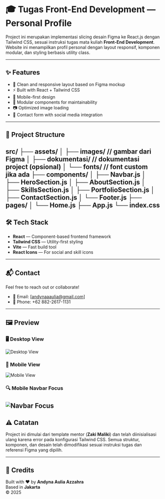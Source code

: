 # 🎓 Tugas Front-End Development — Personal Profile

Project ini merupakan implementasi slicing desain Figma ke React.js dengan Tailwind CSS, sesuai instruksi tugas mata kuliah **Front-End Development**. Website ini menampilkan profil personal dengan layout responsif, komponen modular, dan styling berbasis utility class.

---

## ✨ Features

- 🎨 Clean and responsive layout based on Figma mockup  
- ⚡ Built with React + Tailwind CSS  
- 📱 Mobile-first design  
- 🧩 Modular components for maintainability  
- 📷 Optimized image loading  
- 💌 Contact form with social media integration  

---

## 📁 Project Structure
src/
├── assets/
│   ├── images/           // gambar dari Figma
│   ├── dokumentasi/       // dokumentasi project (opsional)
│   └── fonts/            // font custom jika ada
├── components/
│   ├── Navbar.js
│   ├── HeroSection.js
│   ├── AboutSection.js
│   ├── SkillsSection.js
│   ├── PortfolioSection.js
│   ├── ContactSection.js
│   └── Footer.js
├── pages/
│   └── Home.js
├── App.js
└── index.css
---

## 🛠️ Tech Stack

- **React** — Component-based frontend framework  
- **Tailwind CSS** — Utility-first styling  
- **Vite** — Fast build tool  
- **React Icons** — For social and skill icons  

---

## 📬 Contact

Feel free to reach out or collaborate!

- 📧 Email: [andynaaaulia@gmail.com]
- 📱 Phone: +62 882-2617-1131  

---

## 🖼️ Preview
 
### 🖥️ Desktop View
![Desktop View](src/assets/dokumentasi/view-desktop.jpeg)

### 📱 Mobile View
![Mobile View](src/assets/dokumentasi/view-mobile.jpg)

### 🔍 Mobile Navbar Focus
![Navbar Focus](src/assets/dokumentasi/view-mobile-navbar-focus.jpg)
---

## ⚠️ Catatan

Project ini dimulai dari template mentor (**Zaki Maliki**) dan telah diinisialisasi ulang karena error pada konfigurasi Tailwind CSS. Semua struktur, komponen, dan desain telah dimodifikasi sesuai instruksi tugas dan referensi Figma yang dipilih.

---

## 🧠 Credits

Built with ❤️ by **Andyna Aulia Azzahra**  
Based in **Jakarta**  
© 2025
